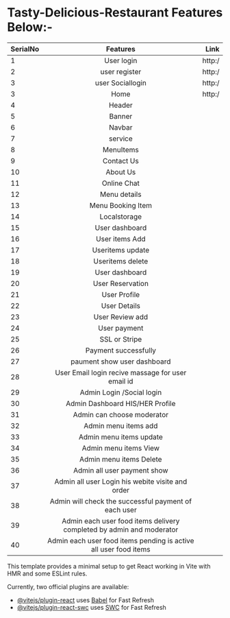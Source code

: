# Tasty-Delicious-Restaurant Features Below:-



|   SerialNo    |    Features     | Link  |
| :------------ |:---------------:| -----:|
|        1      | User login      |http:/ |
|        2      | user register   |http:/ |
|        3      | user Sociallogin|http:/ |
|        3      | Home            |http:/ |
|        4      | Header          |       |
|        5      | Banner          |       |
|        6      | Navbar          |       |
|        7      | service         |       |
|        8      | MenuItems       |       |
|        9      | Contact Us      |       |
|        10     | About Us        |       |
|        11     | Online Chat     |       |
|        12     | Menu details    |       |
|        13     |Menu Booking Item|       |
|        14     | Localstorage    |       |
|        15     |User dashboard   |       |
|        16     |User items Add   |       |
|        17     |Useritems update |       |
|        18     |Useritems delete |       |
|        19     | User dashboard  |       |
|        20     | User Reservation|       |
|        21     | User Profile    |       |
|        22     | User Details    |       |
|        23     | User Review add |       |
|        24     | User payment    |       |
|        25     |SSL or Stripe    |       |
|        26     |Payment successfully     |       |
|        27     |paument show user dashboard   |       |
|        28     |User Email login recive massage for user email id   |       |
|        29     | Admin Login /Social login    |       |
|        30     | Admin Dashboard HIS/HER Profile    |       |
|        31     | Admin can choose moderator      |       |
|        32     | Admin menu items add      |       |
|        33     | Admin menu items update|       |
|        34     | Admin menu items View|       |
|        35     | Admin menu items Delete|       |
|        36     | Admin all user payment show|       |
|        37     | Admin all user Login his webite visite and order|       |
|        38     | Admin will check the successful payment of each user|       |
|        39     | Admin each user food items delivery completed by admin and moderator|       |
|        40     | Admin each user food items pending is active all user food items|       |











This template provides a minimal setup to get React working in Vite with HMR and some ESLint rules.

Currently, two official plugins are available:

- [@vitejs/plugin-react](https://github.com/vitejs/vite-plugin-react/blob/main/packages/plugin-react/README.md) uses [Babel](https://babeljs.io/) for Fast Refresh
- [@vitejs/plugin-react-swc](https://github.com/vitejs/vite-plugin-react-swc) uses [SWC](https://swc.rs/) for Fast Refresh
